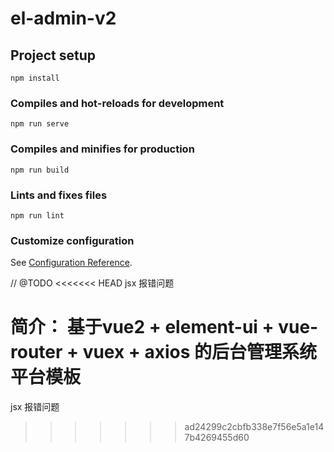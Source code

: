 # el-admin-v2

## Project setup
```
npm install
```

### Compiles and hot-reloads for development
```
npm run serve
```

### Compiles and minifies for production
```
npm run build
```

### Lints and fixes files
```
npm run lint
```

### Customize configuration
See [Configuration Reference](https://cli.vuejs.org/config/).


// @TODO
<<<<<<< HEAD
jsx 报错问题


简介：
基于vue2 + element-ui + vue-router + vuex + axios 的后台管理系统平台模板
=======
jsx 报错问题
>>>>>>> ad24299c2cbfb338e7f56e5a1e147b4269455d60
